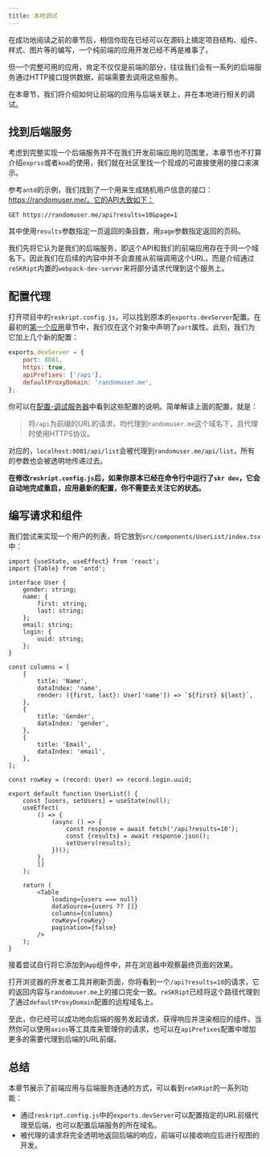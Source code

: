 ```yaml
---
title: 本地调试
---
```


在成功地阅读之前的章节后，相信你现在已经可以在源码上搞定项目结构、组件、样式、图片等的编写，一个纯前端的应用开发已经不再是难事了。

但一个完整可用的应用，肯定不仅仅是前端的部分，往往我们会有一系列的后端服务通过HTTP接口提供数据，前端需要去调用这些服务。

在本章节，我们将介绍如何让前端的应用与后端关联上，并在本地进行相关的调试。

## 找到后端服务

考虑到完整实现一个后端服务并不在我们开发前端应用的范围里，本章节也不打算介绍`exprss`或者`koa`的使用，我们就在社区里找一个现成的可直接使用的接口来演示。

参考`antd`的示例，我们找到了一个用来生成随机用户信息的接口：https://randomuser.me/。它的API大致如下：

```
GET https://randomuser.me/api?results=10&page=1
```

其中使用`results`参数指定一页返回的条目数，用`page`参数指定返回的页码。

我们先将它认为是我们的后端服务，即这个API和我们的前端应用存在于同一个域名下。因此我们在后续的内容中并不会直接从前端调用这个URL，而是介绍通过`reSKRipt`内置的`webpack-dev-server`来将部分请求代理到这个服务上。

## 配置代理

打开项目中的`reskript.config.js`，可以找到原本的`exports.devServer`配置。在最初的[第一个应用](./quick-start)章节中，我们仅在这个对象中声明了`port`属性。此刻，我们为它加上几个新的配置：

```js
exports.devServer = {
    port: 8081,
    https: true,
    apiPrefixes: ['/api'],
    defaultProxyDomain: 'randomuser.me',
};
```

你可以在[配置-调试服务器](../settings/dev-server#代理api)中看到这些配置的说明。简单解读上面的配置，就是：

> 将`/api`为前缀的URL的请求，均代理到`randomuser.me`这个域名下，且代理时使用HTTPS协议。

对应的，`localhost:8081/api/list`会被代理到`randomuser.me/api/list`，所有的参数也会被透明地传递过去。

**在修改`reskript.config.js`后，如果你原本已经在命令行中运行了`skr dev`，它会自动地完成重启，应用最新的配置，你不需要去关注它的状态。**

## 编写请求和组件

我们尝试来实现一个用户的列表，将它放到`src/components/UserList/index.tsx`中：

```tsx
import {useState, useEffect} from 'react';
import {Table} from 'antd';

interface User {
    gender: string;
    name: {
        first: string;
        last: string;
    };
    email: string;
    login: {
        uuid: string;
    };
}

const columns = [
    {
        title: 'Name',
        dataIndex: 'name',
        render: ({first, last}: User['name']) => `${first} ${last}`,
    },
    {
        title: 'Gender',
        dataIndex: 'gender',
    },
    {
        title: 'Email',
        dataIndex: 'email',
    },
];

const rowKey = (record: User) => record.login.uuid;

export default function UserList() {
    const [users, setUsers] = useState(null);
    useEffect(
        () => {
            (async () => {
                const response = await fetch('/api?results=10');
                const {results} = await response.json();
                setUsers(results);
            })();
        },
        []
    );

    return (
        <Table
            loading={users === null}
            dataSource={users ?? []}
            columns={columns}
            rowKey={rowKey}
            pagination={false}
        />
    );
}
```

接着尝试自行将它添加到`App`组件中，并在浏览器中观察最终页面的效果。

打开浏览器的开发者工具并刷新页面，你将看到一个`/api?results=10`的请求，它的返回内容与`randomuser.me`上的接口完全一致。`reSKRipt`已经将这个路径代理到了通过`defaultProxyDomain`配置的远程域名上。

至此，你已经可以成功地向后端的服务发起请求，获得响应并渲染相应的组件。当然你可以使用`axios`等工具库来管理你的请求，也可以在`apiPrefixes`配置中增加更多的需要代理到后端的URL前缀。

## 总结

本章节展示了前端应用与后端服务连通的方式，可以看到`reSKRipt`的一系列功能：

- 通过`reskript.config.js`中的`exports.devServer`可以配置指定的URL前缀代理至后端，也可以配置后端服务的所在域名。
- 被代理的请求将完全透明地返回后端的响应，前端可以接收响应后进行视图的开发。
